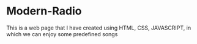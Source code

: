 # Modern-Radio
This is a web page that I have created using HTML, CSS, JAVASCRIPT, in which we can enjoy some predefined songs
